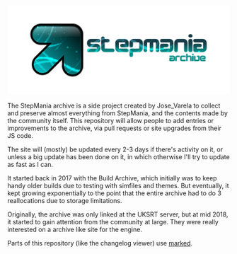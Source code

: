 <center>
<img src="https://github.com/JoseVarelaP/StepMania-Archive/blob/master/Headers/About.png?raw=true">
</center>

The StepMania archive is a side project created by Jose_Varela to collect and preserve almost everything from StepMania, and the contents made by the community itself. This repository will allow people to add entries or improvements to the archive, via pull requests or site upgrades from their JS code.

The site will (mostly) be updated every 2-3 days if there's activity on it, or unless a big update has been done on it, in which otherwise I'll try to update as fast as I can.

It started back in 2017 with the Build Archive, which initially was to keep handy older builds due to testing with simfiles and themes. But eventually, it kept growing exponentially to the point that the entire archive had to do 3 reallocations due to storage limitations.

Originally, the archive was only linked at the UKSRT server, but at mid 2018, it started to gain attention from the community at large. They were really interested on a archive like site for the engine.

Parts of this repository (like the changelog viewer) use [marked](https://github.com/markedjs/marked).